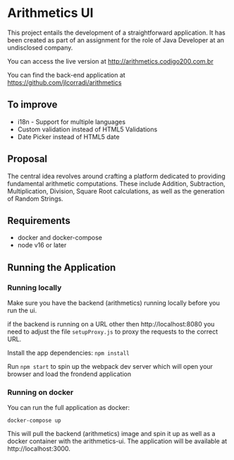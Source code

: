 # Arithmetics UI

This project entails the development of a straightforward application. It has been created as part of an assignment for
the role of Java Developer at an undisclosed company.

You can access the live version at http://arithmetics.codigo200.com.br

You can find the back-end application at https://github.com/jlcorradi/arithmetics

## To improve

- i18n - Support for multiple languages
- Custom validation instead of HTML5 Validations
- Date Picker instead of HTML5 date

## Proposal

The central idea revolves around crafting a platform dedicated to providing fundamental arithmetic computations. These include Addition, Subtraction, Multiplication, Division, Square Root calculations, as well as the generation of Random Strings.

## Requirements

- docker and docker-compose
- node v16 or later

## Running the Application

### Running locally

Make sure you have the backend (arithmetics) running locally before you run the ui.

if the backend is running on a URL other then http://localhost:8080 you need to adjust the file ```setupProxy.js``` to 
proxy the requests to the correct URL.

Install the app dependencies: `npm install`

Run ```npm start``` to spin up the webpack dev server which will open your browser and load the frondend application

### Running on docker

You can run the full application as docker:

```docker-compose up```

This will pull the backend (arithmetics) image and spin it up as well as a docker container with the arithmetics-ui. 
The application will be available at http://localhost:3000.